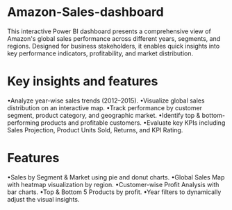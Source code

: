 # Amazon-Sales-dashboard
This interactive Power BI dashboard presents a comprehensive view of Amazon's global sales performance across different years, segments, and regions. Designed for business stakeholders, it enables quick insights into key performance indicators, profitability, and market distribution.

 # Key insights and features
•Analyze year-wise sales trends (2012–2015).
•Visualize global sales distribution on an interactive map.
•Track performance by customer segment, product category, and geographic market.
•Identify top & bottom-performing products and profitable customers.
•Evaluate key KPIs including Sales Projection, Product Units Sold, Returns, and KPI Rating.
# Features
•Sales by Segment & Market using pie and donut charts.
•Global Sales Map with heatmap visualization by region.
•Customer-wise Profit Analysis with bar charts.
•Top & Bottom 5 Products by profit.
•Year filters to dynamically adjust the visual insights.




